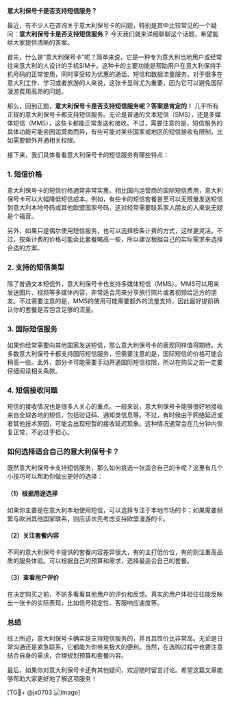 **意大利保号卡是否支持短信服务？**

最近，有不少人在咨询关于意大利保号卡的问题，特别是其中比较常见的一个疑问：**意大利保号卡是否支持短信服务？** 今天我们就来详细聊聊这个话题，希望能给大家提供清晰的答案。

首先，什么是“意大利保号卡”呢？简单来说，它是一种专为意大利当地用户或经常往来意大利的人设计的手机SIM卡。这种卡的主要功能是帮助用户在意大利保持手机号码的正常使用，同时享受较为优惠的通话、短信和数据流量服务。对于很多在意大利工作、学习或者旅游的人来说，这张卡显得尤为重要，因为它可以避免国际漫游费用高昂的问题。

那么，回到正题，**意大利保号卡是否支持短信服务呢？答案是肯定的！** 几乎所有正规的意大利保号卡都支持短信服务。无论是普通的文本短信（SMS），还是多媒体短信（MMS），这些卡都能正常发送和接收。不过，需要注意的是，短信服务的具体功能可能会因运营商而异，有些可能对某些国家或地区的短信接收有限制，比如需要额外开通相关权限。

接下来，我们具体看看意大利保号卡的短信服务有哪些特点：

### **1. 短信价格**
意大利保号卡的短信价格通常非常实惠。相比国内运营商的国际短信费用，意大利保号卡可以大幅降低短信成本。例如，有些卡的短信套餐甚至可以无限量发送短信到意大利本地号码或其他欧盟国家号码，这对经常需要联系家人朋友的人来说无疑是个福音。

另外，如果只是偶尔使用短信服务，也可以选择按条计费的方式，这样更灵活。不过，按条计费的价格可能会比套餐略高一些，所以建议根据自己的实际需求来选择合适的方案。

### **2. 支持的短信类型**
除了普通文本短信外，意大利保号卡也支持多媒体短信（MMS）。MMS可以用来发送图片、视频等多媒体内容，非常适合用来分享旅行照片或者视频给远方的朋友。不过需要注意的是，MMS的使用可能需要额外的流量支持，因此最好提前确认你的套餐是否包含足够的流量。

### **3. 国际短信服务**
如果你经常需要向其他国家发送短信，那么意大利保号卡的表现同样值得期待。大多数意大利保号卡都支持国际短信服务，但需要注意的是，国际短信的价格可能会稍高一些。此外，部分卡可能需要手动开通国际短信权限，所以在购买之前一定要仔细阅读相关条款。

### **4. 短信接收问题**
短信的接收情况也是很多人关心的重点。一般来说，意大利保号卡能够很好地接收来自全球各地的短信，包括验证码、通知类信息等。不过，有时候由于网络延迟或者其他技术原因，可能会出现短暂的接收延迟现象。这种情况通常会在几分钟内恢复正常，不必过于担心。

### **如何选择适合自己的意大利保号卡？**
既然意大利保号卡支持短信服务，那么如何挑选一张适合自己的卡呢？这里有几个小技巧可以帮助你做出更好的选择：

#### **（1）根据用途选择**
如果你主要是在意大利本地使用短信，可以选择专注于本地市场的卡；如果需要频繁与欧洲其他国家联系，则应该优先考虑支持欧盟漫游的卡。

#### **（2）关注套餐内容**
不同的意大利保号卡提供的套餐内容差异很大，有的主打低价位，有的则注重高品质的服务体验。可以根据自己的预算和需求，选择最适合自己的套餐。

#### **（3）查看用户评价**
在决定购买之前，不妨多看看其他用户的评价和反馈。真实的用户体验往往能反映出一张卡的实际表现，比如信号稳定性、客服响应速度等。

### **总结**
综上所述，意大利保号卡确实是支持短信服务的，并且其性价比非常高。无论是日常沟通还是紧急联系，它都能为你带来极大的便利。当然，在选购过程中也要注意结合自身的需求，合理规划预算和套餐内容。

最后，如果你对意大利保号卡还有其他疑问，欢迎随时留言讨论。希望这篇文章能够帮助大家更好地了解这项服务！

[TG💪+ @jx0703 ![Image](https://github.com/user-attachments/assets/dbca1d08-cadb-493c-b0ec-ad6f7a83f270)]